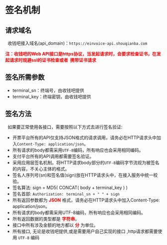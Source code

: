 # 签名机制

## 请求域名

   收钱吧接入域名(api_domain)：`https://einvoice-api.shouqianba.com`
   
   <font color="red">**注：收钱吧的Web API接口是https协议，当发起请求时，会要求检查证书，在发起请求时规避ssl的证书检查或者
  携带证书请求**</font>
   
## 签名所需参数
   * terminal_sn：终端号，由收钱吧提供
   * terminal_key：终端密钥，由收钱吧提供
     
## 签名方法
   如果要正常使用各接口，需要按照以下方式去进行签名验证:
   
   * 开票平台所有的API仅支持JSON格式的请求调用，请务必在HTTP请求头中加入`Content-Type: application/json`。
   * 所有请求的body都需采用`UTF-8`编码，所有响应也会采用相同编码。
   * 支付平台所有的API调用都需要签名验证。
   * 采用应用层签名机制。将HTTP请求body部分的`UTF-8`编码字节流视为被签名的内容，不关心主体的格式。
   * 签名人序列号(sn)和签名值(sign)放在HTTP请求头中，在接入服务中统一校验。
   * 签名算法: sign = MD5( CONCAT( body + terminal_key ) )
   * 签名首部: `Authorization: terminal_sn + " " + sign`
   * 所有返回参数都为 <font color="red">**JSON**</font> 格式，请务必在HTTP请求头中加入Content-Type: application/json。
   * 所有请求的body都需采用UTF-8编码，所有响应也会采用相同编码。
   * 所有返回数据的类型都是 <font color="red">**字符串**</font>。
   * 接口中所有涉及金额的地方都以 <font color="red">**分**</font> 为单位。
   * 所有接口, 无论是收钱吧提供,或是需要用户自己实现的接口 ,http请求都需要使用 `UTF-8` 编码
   


